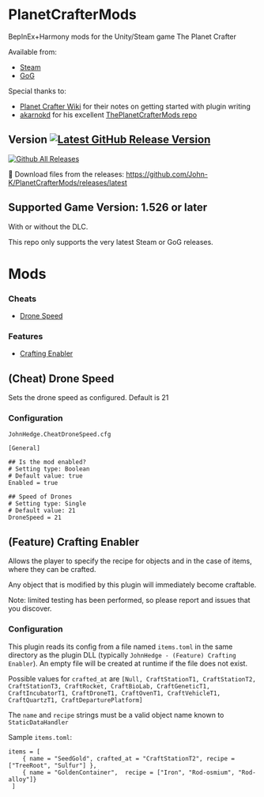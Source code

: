 # PlanetCrafterMods
BepInEx+Harmony mods for the Unity/Steam game The Planet Crafter

Available from:
 - [Steam](https://store.steampowered.com/app/1284190/The_Planet_Crafter/)
 - [GoG](https://www.gog.com/en/game/the_planet_crafter)

Special thanks to:
 - [Planet Crafter Wiki](https://planet-crafter.fandom.com/wiki/Developing_CSharp_Mods) for their notes on getting started with plugin writing
 - [akarnokd](https://github.com/akarnokd) for his excellent [ThePlanetCrafterMods repo](https://github.com/akarnokd/ThePlanetCrafterMods)

## Version <a href='https://github.com/John-K/PlanetCrafterMods/releases'><img src='https://img.shields.io/github/v/release/John-K/PlanetCrafterMods' alt='Latest GitHub Release Version'/></a>

[![Github All Releases](https://img.shields.io/github/downloads/John-K/PlanetCrafterMods/total.svg)](https://github.com/John-K/PlanetCrafterMods/releases)

:arrow_down_small: Download files from the releases: https://github.com/John-K/PlanetCrafterMods/releases/latest

## Supported Game Version: 1.526 or later

With or without the DLC.

This repo only supports the very latest Steam or GoG releases.

# Mods

### Cheats
 - [Drone Speed](#cheat-drone-speed)

### Features
 - [Crafting Enabler](#feature-crafting-enabler)

## (Cheat) Drone Speed

Sets the drone speed as configured. Default is 21

### Configuration
`JohnHedge.CheatDroneSpeed.cfg`
```
[General]

## Is the mod enabled?
# Setting type: Boolean
# Default value: true
Enabled = true

## Speed of Drones
# Setting type: Single
# Default value: 21
DroneSpeed = 21
```

## (Feature) Crafting Enabler

Allows the player to specify the recipe for objects and in the case of items, where they can be crafted.

Any object that is modified by this plugin will immediately become craftable.

Note: limited testing has been performed, so please report and issues that you discover.

### Configuration

This plugin reads its config from a file named `items.toml` in the same directory as the plugin DLL (typically `JohnHedge - (Feature) Crafting Enabler`). An empty file will be created at runtime if the file does not exist.

Possible values for `crafted_at` are `[Null, CraftStationT1, CraftStationT2, CraftStationT3, CraftRocket, CraftBioLab, CraftGeneticT1, CraftIncubatorT1, CraftDroneT1, CraftOvenT1, CraftVehicleT1, CraftQuartzT1, CraftDeparturePlatform]`

The `name` and `recipe` strings must be a valid object name known to `StaticDataHandler`

Sample `items.toml`:
```
items = [
    { name = "SeedGold", crafted_at = "CraftStationT2", recipe = ["TreeRoot", "Sulfur"] },
    { name = "GoldenContainer",  recipe = ["Iron", "Rod-osmium", "Rod-alloy"]}
 ]
```